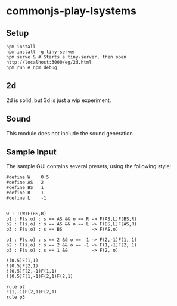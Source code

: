 # commonjs-play-lsystems

## Setup

    npm install
    npm install -g tiny-server
    npm serve & # Starts a tiny-server, then open http://localhost:3000/eg/2d.html
    npm run # npm debug

## 2d

2d is solid, but 3d is just a wip experiment.

## Sound

This module does not include the sound generation.

## Sample Input

The sample GUI contains several presets, using the following style:

    #define W    0.5
    #define AS 	 2
    #define BS 	 1
    #define R 	 1
    #define L    -1


    w : !(W)F(BS,R)
    p1 : F(s,o) : s == AS && o == R -> F(AS,L)F(BS,R)
    p2 : F(s,o) : s == AS && o == L -> F(BS,L)F(AS,R)
    p3 : F(s,o) : s == BS	        -> F(AS,o)

    p1 : F(s,o) : s == 2 && o ==  1 -> F(2,-1)F(1, 1)
    p2 : F(s,o) : s == 2 && o == -1 -> F(1,-1)F(2, 1)
    p3 : F(s,o) : s == 1 &&         -> F(2, o)

    !(0.5)F(1,1)
    !(0.5)F(2,1)
    !(0.5)F(2,-1)F(1,1)
    !(0.5)F(1,-1)F(2,1)F(2,1)

    rule p2
    F(1,-1)F(2,1)F(2,1)
    rule p3
